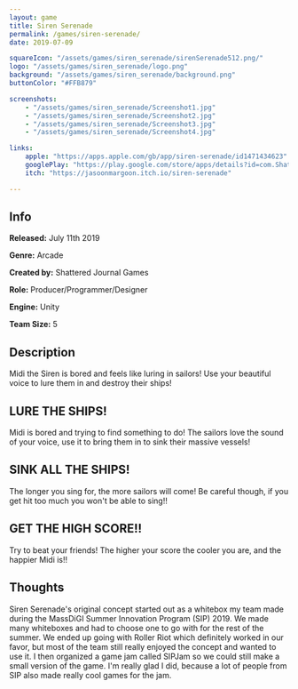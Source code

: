```yaml
---
layout: game
title: Siren Serenade
permalink: /games/siren-serenade/
date: 2019-07-09

squareIcon: "/assets/games/siren_serenade/sirenSerenade512.png/"
logo: "/assets/games/siren_serenade/logo.png"
background: "/assets/games/siren_serenade/background.png"
buttonColor: "#FFB879"

screenshots:
    - "/assets/games/siren_serenade/Screenshot1.jpg"
    - "/assets/games/siren_serenade/Screenshot2.jpg"
    - "/assets/games/siren_serenade/Screenshot3.jpg"
    - "/assets/games/siren_serenade/Screenshot4.jpg"

links:
    apple: "https://apps.apple.com/gb/app/siren-serenade/id1471434623"
    googlePlay: "https://play.google.com/store/apps/details?id=com.ShatteredJournalGames.SirenSerenade"
    itch: "https://jasoonmargoon.itch.io/siren-serenade"

---
```


## Info
  <p><strong>Released:</strong> July 11th 2019 </p>
  <p><strong>Genre:</strong> Arcade </p>
  <p><strong>Created by:</strong> Shattered Journal Games </p>
  <p><strong>Role:</strong> Producer/Programmer/Designer </p>
  <p><strong>Engine:</strong> Unity </p>
  <p><strong>Team Size:</strong> 5 </p>

## Description
Midi the Siren is bored and feels like luring in sailors! Use your beautiful voice to lure them in and destroy their ships!

## LURE THE SHIPS!
Midi is bored and trying to find something to do! The sailors love the sound of your voice, use it to bring them in to sink their massive vessels!

## SINK ALL THE SHIPS!
The longer you sing for, the more sailors will come! Be careful though, if you get hit too much you won't be able to sing!!

## GET THE HIGH SCORE!!
Try to beat your friends! The higher your score the cooler you are, and the happier Midi is!!

## Thoughts
Siren Serenade's original concept started out as a whitebox my team made during the MassDiGI Summer Innovation Program (SIP) 2019. We made many whiteboxes and had to choose one to go with for the rest of the summer. We ended up going with Roller Riot which definitely worked in our favor, but most of the team still really enjoyed the concept and wanted to use it. I then organized a game jam called SIPJam so we could still make a small version of the game. I'm really glad I did, because a lot of people from SIP also made really cool games for the jam.